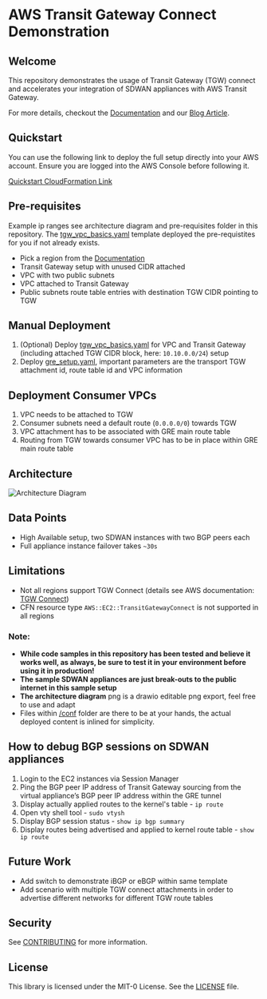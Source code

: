 # AWS Transit Gateway Connect Demonstration

## Welcome

This repository demonstrates the usage of Transit Gateway (TGW) connect and accelerates your integration of SDWAN appliances with AWS Transit Gateway.

For more details, checkout the [Documentation](https://docs.aws.amazon.com/vpc/latest/tgw/tgw-connect.html) and our [Blog Article](https://aws.amazon.com/de/blogs/networking-and-content-delivery/simplify-sd-wan-connectivity-with-aws-transit-gateway-connect/).


## Quickstart

You can use the following link to deploy the full setup directly into your AWS account. Ensure you are logged into the AWS Console before following it.

[Quickstart CloudFormation Link](https://console.aws.amazon.com/cloudformation/home?region=eu-west-1#/stacks/new?templateURL=https:%2F%2Fs3.amazonaws.com%2Ff7o-quickstart%2Faws-transit-gateway-connect-sample%2Fgre_setup.yaml)

## Pre-requisites

Example ip ranges see architecture diagram and pre-requisites folder in this repository. The [tgw_vpc_basics.yaml](./pre-requisites/tgw_vpc_basics.yaml) template deployed the pre-requistites for you if not already exists.

* Pick a region from the [Documentation](https://docs.aws.amazon.com/vpc/latest/tgw/tgw-connect.html#tgw-connect-requirements)
* Transit Gateway setup with unused CIDR attached
* VPC with two public subnets
* VPC attached to Transit Gateway
* Public subnets route table entries with destination TGW CIDR pointing to TGW

## Manual Deployment
1. (Optional) Deploy [tgw_vpc_basics.yaml](./pre-requisites/tgw_vpc_basics.yaml) for VPC and Transit Gateway (including attached TGW CIDR block, here: `10.10.0.0/24`) setup
2. Deploy [gre_setup.yaml](gre_setup.yaml), important parameters are the transport TGW attachment id, route table id and VPC information

## Deployment Consumer VPCs
1. VPC needs to be attached to TGW
2. Consumer subnets need a default route (`0.0.0.0/0`) towards TGW
3. VPC attachment has to be associated with GRE main route table
4. Routing from TGW towards consumer VPC has to be in place within GRE main route table 

## Architecture
![Architecture Diagram](docs/tgw-connect.png)

## Data Points
* High Available setup, two SDWAN instances with two BGP peers each
* Full appliance instance failover takes `~30s`

## Limitations
* Not all regions support TGW Connect (details see AWS documentation: [TGW Connect](https://docs.aws.amazon.com/vpc/latest/tgw/tgw-connect.html))
* CFN resource type `AWS::EC2::TransitGatewayConnect` is not supported in all regions

### Note:

* **While code samples in this repository has been tested and believe it works well, as always, be sure to test it in your environment before using it in production!**
* **The sample SDWAN appliances are just break-outs to the public internet in this sample setup**
* **The architecture diagram** png is a drawio editable png export, feel free to use and adapt
* Files within [/conf](/conf) folder are there to be at your hands, the actual deployed content is inlined for simplicity.

## How to debug BGP sessions on SDWAN appliances

1. Login to the EC2 instances via Session Manager
2. Ping the BGP peer IP address of Transit Gateway sourcing from the virtual appliance’s BGP peer IP address within the GRE tunnel
3. Display actually applied routes to the kernel's table - `ip route`
4. Open vty shell tool - `sudo vtysh`
5. Display BGP session status - `show ip bgp summary`
6. Display routes being advertised and applied to kernel route table - `show ip route`

## Future Work

* Add switch to demonstrate iBGP or eBGP within same template
* Add scenario with multiple TGW connect attachments in order to advertise different networks for different TGW route tables

## Security

See [CONTRIBUTING](CONTRIBUTING.md#security-issue-notifications) for more information.

## License

This library is licensed under the MIT-0 License. See the [LICENSE](LICENSE) file.
